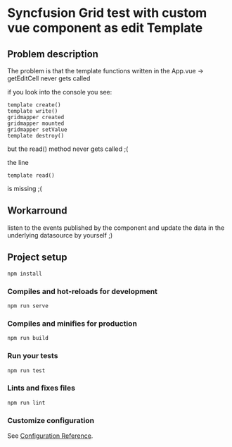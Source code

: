 # Syncfusion Grid test with custom vue component as edit Template

## Problem description
The problem is that the template functions written in the App.vue -> getEditCell never gets called

if you look into the console you see:
``` 
template create()
template write()
gridmapper created
gridmapper mounted
gridmapper setValue
template destroy()
```
but the read() method never gets called ;(

the line
```
template read()
```
is missing ;(

## Workarround

listen to the events published by the component and update the data in the underlying datasource by yourself ;)

## Project setup
```
npm install
```

### Compiles and hot-reloads for development
```
npm run serve
```

### Compiles and minifies for production
```
npm run build
```

### Run your tests
```
npm run test
```

### Lints and fixes files
```
npm run lint
```

### Customize configuration
See [Configuration Reference](https://cli.vuejs.org/config/).
